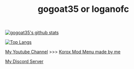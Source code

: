 <h1 align="center">gogoat35 or loganofc</h1>

<span style="padding: 100px;">
  
  [![gogoat35's github stats](https://github-readme-stats.vercel.app/api?username=gogoat35&show_icons=true&theme=tokyonight)](https://github.com/gogoat35)

  [![Top Langs](https://github-readme-stats.vercel.app/api/top-langs/?username=gogoat35&theme=tokyonight)](https://github.com/gogoat35)
  
  [My Youtube Channel](https://www.youtube.com/channel/UCgkefxOpsxUJgDafYBHl_Hg)                       >>>              [Korox Mod Menu made by me](https://korox.vercel.app)

  [My Discord Server](https://discord.gg/skylerplaysxlogan/)
</span>
